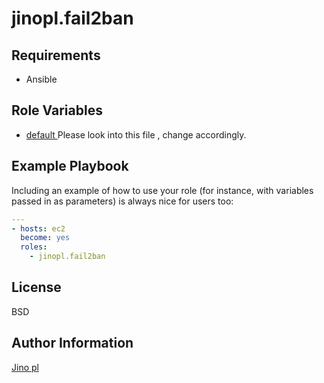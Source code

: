 jinopl.fail2ban
================


Requirements
------------
- Ansible

Role Variables
--------------
- [default ](https://github.com/jinopl/jinopl.webserver/blob/master/defaults/main.yml "default ") Please look into this file , change accordingly. 


Example Playbook
----------------

Including an example of how to use your role (for instance, with variables passed in as parameters) is always nice for users too:

```yaml
---
- hosts: ec2
  become: yes
  roles:
    - jinopl.fail2ban
```    
License
-------

BSD

Author Information
------------------
[Jino pl](https://github.com/jinopl "Jino pl")
